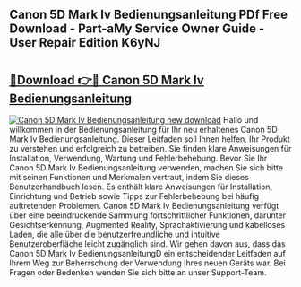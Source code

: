 ## Canon 5D Mark Iv Bedienungsanleitung PDf Free Download - Part-aMy Service Owner Guide - User Repair Edition K6yNJ

# <h2><a href="http://df3e9t.blite.top/?on=Canon+5D+Mark+Iv+Bedienungsanleitung">🔗Download 👉🔴 Canon 5D Mark Iv Bedienungsanleitung</a></h2>

[![Canon 5D Mark Iv Bedienungsanleitung new download](https://i.imgur.com/lujVjoI.png)](http://df3e9t.blite.top/?on=Canon+5D+Mark+Iv+Bedienungsanleitung)
Hallo und willkommen in der Bedienungsanleitung für Ihr neu erhaltenes Canon 5D Mark Iv Bedienungsanleitung. Dieser Leitfaden soll Ihnen helfen, Ihr Produkt zu verstehen und erfolgreich zu betreiben. Sie finden klare Anweisungen für Installation, Verwendung, Wartung und Fehlerbehebung. Bevor Sie Ihr Canon 5D Mark Iv Bedienungsanleitung verwenden, machen Sie sich bitte mit seinen Funktionen und Merkmalen vertraut, indem Sie dieses Benutzerhandbuch lesen. Es enthält klare Anweisungen für Installation, Einrichtung und Betrieb sowie Tipps zur Fehlerbehebung bei häufig auftretenden Problemen. Canon 5D Mark Iv Bedienungsanleitung verfügt über eine beeindruckende Sammlung fortschrittlicher Funktionen, darunter Gesichtserkennung, Augmented Reality, Sprachaktivierung und kabelloses Laden, die alle über die benutzerfreundliche und intuitive Benutzeroberfläche leicht zugänglich sind. Wir gehen davon aus, dass das Canon 5D Mark Iv BedienungsanleitungD ein entscheidender Leitfaden auf Ihrem Weg zur Beherrschung der Verwendung Ihres neuen Geräts war. Bei Fragen oder Bedenken wenden Sie sich bitte an unser Support-Team.
